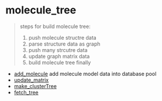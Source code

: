 ﻿# molecule_tree


> steps for build molecule tree:
>  
>  1. push molecule structre data
>  2. parse structure data as graph
>  3. push many strcutre data
>  4. update graph matrix data
>  5. build molecule tree finally

+ [add_molecule](molecule_tree/add_molecule.1) add molecule model data into database pool
+ [update_matrix](molecule_tree/update_matrix.1) 
+ [make_clusterTree](molecule_tree/make_clusterTree.1) 
+ [fetch_tree](molecule_tree/fetch_tree.1) 
